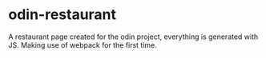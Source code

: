 # odin-restaurant
A restaurant page created for the odin project, everything is generated with JS. Making use of webpack for the first time.
